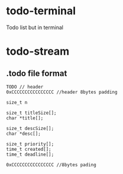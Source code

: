 # todo-terminal
Todo list but in terminal

# todo-stream

## .todo file format
 
    TODO // header
    0xCCCCCCCCCCCCCCCC //header 8bytes padding
    
    size_t n
    
    size_t titleSize[];
    char *title[];
    
    size_t descSize[];
    char *desc[];
        
    size_t priority[];
    time_t created[];
    time_t deadline[];
    
    0xCCCCCCCCCCCCCCCC //8bytes pading
